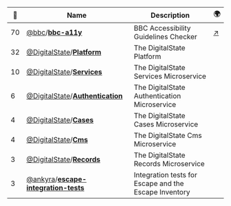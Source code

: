 |:star2: | Name | Description | 🌍|
|---|---|---|---|
|70|[@bbc](https://github.com/bbc)/[**bbc-a11y**](https://github.com/bbc/bbc-a11y)|BBC Accessibility Guidelines Checker|[:arrow_upper_right:](http://www.bbc.co.uk/guidelines/futuremedia/accessibility/mobile)|
|32|[@DigitalState](https://github.com/DigitalState)/[**Platform**](https://github.com/DigitalState/Platform)|The DigitalState Platform||
|10|[@DigitalState](https://github.com/DigitalState)/[**Services**](https://github.com/DigitalState/Services)|The DigitalState Services Microservice||
|6|[@DigitalState](https://github.com/DigitalState)/[**Authentication**](https://github.com/DigitalState/Authentication)|The DigitalState Authentication Microservice||
|4|[@DigitalState](https://github.com/DigitalState)/[**Cases**](https://github.com/DigitalState/Cases)|The DigitalState Cases Microservice||
|4|[@DigitalState](https://github.com/DigitalState)/[**Cms**](https://github.com/DigitalState/Cms)|The DigitalState Cms Microservice||
|3|[@DigitalState](https://github.com/DigitalState)/[**Records**](https://github.com/DigitalState/Records)|The DigitalState Records Microservice||
|3|[@ankyra](https://github.com/ankyra)/[**escape-integration-tests**](https://github.com/ankyra/escape-integration-tests)|Integration tests for Escape and the Escape Inventory||

